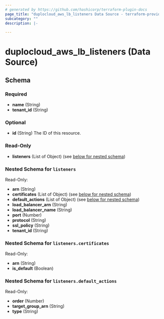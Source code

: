```yaml
---
# generated by https://github.com/hashicorp/terraform-plugin-docs
page_title: "duplocloud_aws_lb_listeners Data Source - terraform-provider-duplocloud"
subcategory: ""
description: |-
  
---
```


# duplocloud_aws_lb_listeners (Data Source)





<!-- schema generated by tfplugindocs -->
## Schema

### Required

- **name** (String)
- **tenant_id** (String)

### Optional

- **id** (String) The ID of this resource.

### Read-Only

- **listeners** (List of Object) (see [below for nested schema](#nestedatt--listeners))

<a id="nestedatt--listeners"></a>
### Nested Schema for `listeners`

Read-Only:

- **arn** (String)
- **certificates** (List of Object) (see [below for nested schema](#nestedobjatt--listeners--certificates))
- **default_actions** (List of Object) (see [below for nested schema](#nestedobjatt--listeners--default_actions))
- **load_balancer_arn** (String)
- **load_balancer_name** (String)
- **port** (Number)
- **protocol** (String)
- **ssl_policy** (String)
- **tenant_id** (String)

<a id="nestedobjatt--listeners--certificates"></a>
### Nested Schema for `listeners.certificates`

Read-Only:

- **arn** (String)
- **is_default** (Boolean)


<a id="nestedobjatt--listeners--default_actions"></a>
### Nested Schema for `listeners.default_actions`

Read-Only:

- **order** (Number)
- **target_group_arn** (String)
- **type** (String)


